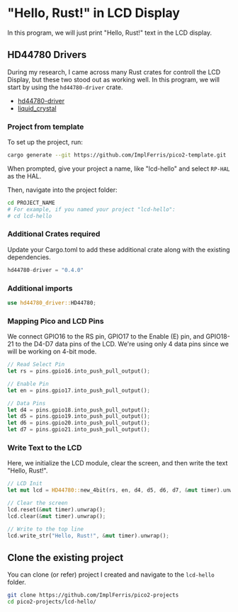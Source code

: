 # "Hello, Rust!" in LCD Display

In this program, we will just print "Hello, Rust!" text in the LCD display. 

## HD44780 Drivers
During my research, I came across many Rust crates for controll the LCD Display, but these two stood out as working well. In this program, we will start by using the `hd44780-driver` crate.
- [hd44780-driver](https://crates.io/crates/hd44780-driver) 
- [liquid_crystal](https://crates.io/crates/liquid_crystal) 


### Project from template

To set up the project, run:
```sh
cargo generate --git https://github.com/ImplFerris/pico2-template.git
```
When prompted, give your project a name, like "lcd-hello" and select `RP-HAL` as the HAL.

Then, navigate into the project folder:
```sh
cd PROJECT_NAME
# For example, if you named your project "lcd-hello":
# cd lcd-hello
```

### Additional Crates required
Update your Cargo.toml to add these additional crate along with the existing dependencies.

```rust
hd44780-driver = "0.4.0"
```

 ### Additional imports

```rust
use hd44780_driver::HD44780;
```


### Mapping Pico and LCD Pins

We connect GPIO16 to the RS pin, GPIO17 to the Enable (E) pin, and GPIO18-21 to the D4-D7 data pins of the LCD. We're using only 4 data pins since we will be working on 4-bit mode.

```rust
// Read Select Pin
let rs = pins.gpio16.into_push_pull_output();

// Enable Pin
let en = pins.gpio17.into_push_pull_output();

// Data Pins
let d4 = pins.gpio18.into_push_pull_output();
let d5 = pins.gpio19.into_push_pull_output();
let d6 = pins.gpio20.into_push_pull_output();
let d7 = pins.gpio21.into_push_pull_output();

```

### Write Text to the LCD
Here, we initialize the LCD module, clear the screen, and then write the text "Hello, Rust!".
```rust
// LCD Init
let mut lcd = HD44780::new_4bit(rs, en, d4, d5, d6, d7, &mut timer).unwrap();

// Clear the screen
lcd.reset(&mut timer).unwrap();
lcd.clear(&mut timer).unwrap();

// Write to the top line
lcd.write_str("Hello, Rust!", &mut timer).unwrap();
```

## Clone the existing project
You can clone (or refer) project I created and navigate to the `lcd-hello` folder.

```sh
git clone https://github.com/ImplFerris/pico2-projects
cd pico2-projects/lcd-hello/
```
